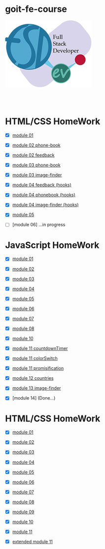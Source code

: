 # goit-fe-course

![Banner](./logo.png)
<br>
<br>
<br>
<br>

# HTML/CSS HomeWork

- [x] [module 01](https://google-barma.github.io/react-hw-01-components/)

- [x] [module 02 phone-book](https://google-barma.github.io/react-hw-02-phonebook/)

- [x] [module 02 feedback](https://github.com/Google-Barma/react-hw-02-feedback)

- [x] [module 03 phone-book](https://google-barma.github.io/react-hw-02-phonebook/)

- [x] [module 03 image-finder](https://google-barma.github.io/react-hw-03-image-finder/)

- [x] [module 04 feedback (hooks)](https://google-barma.github.io/react-hw-04-feedback/)

- [x] [module 04 phonebook (hooks)](https://google-barma.github.io/react-hw-04-phonebook/)

- [x] [module 04 image-finder (hooks)](https://google-barma.github.io/react-hw-04-image-finder/)

- [x] [module 05](https://gb-movies-finder.netlify.app/)

- [ ] [module 06] ...in progress

# JavaScript HomeWork

- [x] [module 01](https://google-barma.github.io/goit-fe-course/javaScript/module-01/)

- [x] [module 02](https://google-barma.github.io/goit-fe-course/javaScript/module-02/)

- [x] [module 03](https://google-barma.github.io/goit-fe-course/javaScript/module-03/)

- [x] [module 04](https://google-barma.github.io/goit-fe-course/javaScript/module-04/)

- [x] [module 05](https://google-barma.github.io/goit-fe-course/javaScript/module-05/)

- [x] [module 06](https://google-barma.github.io/goit-fe-course/javaScript/module-06/)

- [x] [module 07](https://google-barma.github.io/goit-fe-course/javaScript/module-07/)

- [x] [module 08](https://google-barma.github.io/goit-fe-course/javaScript/module-08/)

- [x] [module 10](https://google-barma.github.io/hw-js-10-food-shop/)

- [x] [module 11 countdownTimer](https://google-barma.github.io/hw-js-11-countdown-timer/)

- [x] [module 11 colorSwitch](https://google-barma.github.io/hw-js-11-color-switch/)

- [x] [module 11 promisification](https://google-barma.github.io/hw-js-11-promisification/)

- [x] [module 12 countries](https://google-barma.github.io/hw-js-12-countries/)

- [x] [module 13 image-finder](https://google-barma.github.io/hw-js-13-image-finder/)

- [x] [module 14] (Done...)

# HTML/CSS HomeWork

- [x] [module 01](https://google-barma.github.io/goit-fe-course/html-css/module-1-2/)

- [x] [module 02](https://google-barma.github.io/goit-fe-course/html-css/module-02/)

- [x] [module 03](https://google-barma.github.io/goit-fe-course/html-css/module-03/)

- [x] [module 04](https://google-barma.github.io/goit-fe-course/html-css/module-04/)

- [x] [module 05](https://google-barma.github.io/goit-fe-course/html-css/module-05/)

- [x] [module 06](https://google-barma.github.io/goit-fe-course/html-css/module-06/)

- [x] [module 07](https://google-barma.github.io/goit-fe-course/html-css/module-07/)

- [x] [module 08](https://google-barma.github.io/goit-fe-course/html-css/module-08/)

- [x] [module 09](https://google-barma.github.io/goit-fe-course/html-css/module-09/)

- [x] [module 10](https://google-barma.github.io/goit-fe-course/html-css/module-10/)

- [x] [module 11](https://google-barma.github.io/goit-fe-course/html-css/module-11/build/)

- [x] [extended module 11](https://google-barma.github.io/mogo/build/)
